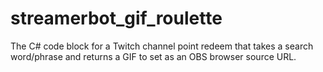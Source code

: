 # streamerbot_gif_roulette
The C# code block for a Twitch channel point redeem that takes a search word/phrase and returns a GIF to set as an OBS browser source URL.
